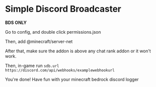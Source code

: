 # Simple Discord Broadcaster

**BDS ONLY**

Go to config, and double click permissions.json

Then, add @minecraft/server-net

After that, make sure the addon is above any chat rank addon or it won't work.

Then, in-game run `sdb.url https://discord.com/api/webhooks/examplewebhookurl`

You're done! Have fun with your minecraft bedrock discord logger
